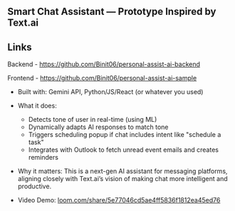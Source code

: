 ## Smart Chat Assistant — Prototype Inspired by Text.ai

## Links
Backend - https://github.com/Binit06/personal-assist-ai-backend

Frontend - https://github.com/Binit06/personal-assist-ai-sample


- Built with: Gemini API, Python/JS/React (or whatever you used)
- What it does:
  - Detects tone of user in real-time (using ML)
  - Dynamically adapts AI responses to match tone
  - Triggers scheduling popup if chat includes intent like "schedule a task"
  - Integrates with Outlook to fetch unread event emails and creates reminders

- Why it matters:
  This is a next-gen AI assistant for messaging platforms, aligning closely with Text.ai’s vision of making chat more intelligent and productive.

- Video Demo:
  [loom.com/share/5e77046cd5ae4ff5836f1812ea45ed76](https://www.loom.com/share/5e77046cd5ae4ff5836f1812ea45ed76?sid=949ea4e2-8d0a-4654-a656-0573fee93510)
